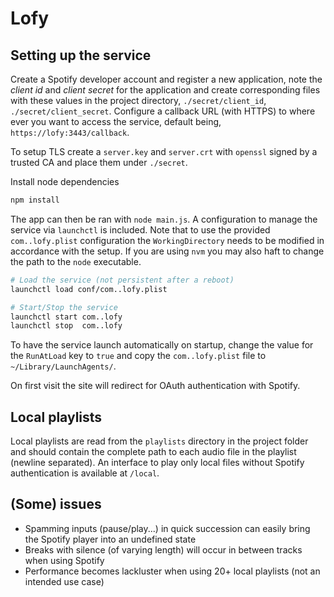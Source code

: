 # Lofy

## Setting up the service
Create a Spotify developer account and register a new application, note the *client id* and *client secret* for the application and create corresponding files with these values in the project directory, `./secret/client_id`, `./secret/client_secret`. Configure a callback URL (with HTTPS) to where ever you want to access the service, default being, `https://lofy:3443/callback`.

To setup TLS create a `server.key` and `server.crt` with `openssl` signed by a trusted CA and place them under `./secret`.

Install node dependencies

```bash
npm install
```

The app can then be ran with `node main.js`. A configuration to manage the service via `launchctl` is included. Note that to use the provided `com..lofy.plist` configuration the `WorkingDirectory` needs to be modified in accordance with the setup. If you are using `nvm` you may also haft to change the path to the `node` executable.

```bash
# Load the service (not persistent after a reboot) 
launchctl load conf/com..lofy.plist

# Start/Stop the service
launchctl start com..lofy
launchctl stop  com..lofy

```

To have the service launch automatically on startup, change the value for the `RunAtLoad` key to `true` and copy the `com..lofy.plist` file to `~/Library/LaunchAgents/`.

On first visit the site will redirect for OAuth authentication with Spotify.

## Local playlists
Local playlists are read from the `playlists` directory in the project folder and should contain the complete path to each audio file in the playlist (newline separated). An interface to play only local files without Spotify authentication is available at `/local`.

## (Some) issues
* Spamming inputs (pause/play...) in quick succession can easily bring the Spotify player into an undefined state
* Breaks with silence (of varying length) will occur in between tracks when using Spotify
* Performance becomes lackluster when using 20+ local playlists (not an intended use case)
